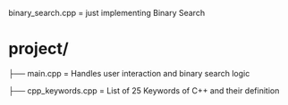 binary_search.cpp = just implementing Binary Search 

project/
========
  ├── main.cpp          = Handles user interaction and binary search logic
  
  ├── cpp_keywords.cpp  = List of 25 Keywords of C++ and their definition
  
